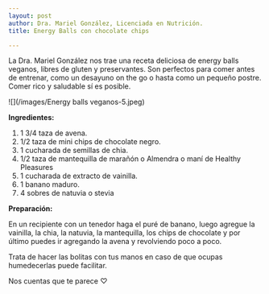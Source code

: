 ```yaml
---
layout: post
author: Dra. Mariel González, Licenciada en Nutrición.
title: Energy Balls con chocolate chips

---
```

La Dra. Mariel González nos trae una receta deliciosa de energy balls veganos, libres de gluten y preservantes. Son perfectos para comer antes de entrenar, como un desayuno on the go o hasta como un pequeño postre. Comer rico y saludable sí es posible.

![](/images/Energy balls veganos-5.jpeg)

**Ingredientes:**

1. 1 3/4 taza de avena.
2. 1/2 taza de mini chips de chocolate negro.
3. 1 cucharada de semillas de chia.
4. 1/2 taza de mantequilla de marañón o Almendra o maní de Healthy Pleasures
5. 1 cucharada de extracto de vainilla.
6. 1 banano maduro.
7. 4 sobres de natuvia o stevia

**Preparación:**

En un recipiente con un tenedor haga el puré de banano, luego agregue la vainilla, la chia, la natuvia, la mantequilla, los chips de chocolate y por último puedes ir agregando la avena y revolviendo poco a poco.

Trata de hacer las bolitas con tus manos en caso de que ocupas humedecerlas puede facilitar.

Nos cuentas que te parece ♡